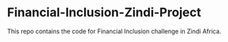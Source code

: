 # Financial-Inclusion-Zindi-Project
This repo contains the code for Financial Inclusion challenge in Zindi Africa.
